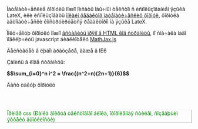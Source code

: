 <html>
<head>

<STYLE TYPE="text/css"> .blok1 {color: green; border-style: outset; border-width: 1pt;} </style>

<STYLE TYPE="text/css"> N {border-style: none} </style>

</head>

<body>

<div>
<p>Ìàòåìàòè÷åñêèå ôîðìóëû ìîæíî ïèñàòü îáû÷íûì òåêñòîì ñ èñïîëüçîâàíèåì ÿçûêà LateX, èëè èñïîëüçîâàòü <a rel="nofollow" target="_blank" href="/web/url.cgi?cs=c7ae3e0ba87f4a90f170e1e6cdd5041a&id=8177194&l=http%3A%2F%2Fprimat.org%2Feditor%2Fredaktor.html&src=a">îíëàéí ðåäàêòîð ìàòåìàòè÷åñêèõ ôîðìóë</a>, ôîðìóëà àâòîìàòè÷åñêè êîíñòðóèðóåòñÿ ðåäàêòîðîì íà ÿçûêå LateX.</p>

<p>Ïîëó÷åííóþ ôîðìóëó ìîæíî <a rel="nofollow" target="_blank" href="/web/url.cgi?cs=839a510de4383cd14a4a10c7bf512416&id=8177194&l=http%3A%2F%2Fradioprog.ru%2Fpost%2F74&src=a">âñòàâèòü ïðÿìî â HTML êîä ñòðàíèöû</a>, íî ñíà÷àëà íàäî ïîäêëþ÷èòü javascript áèáëèîòåêó <a rel="nofollow" target="_blank" href="/web/url.cgi?cs=12eabd6eaeda516f070a1ba2c28cc427&id=8177194&l=https%3A%2F%2Fwww.mathjax.org%2F&src=a">MathJax.js</a> </p>

<p>Äåéñòâóåò â ëþáîì áðàóçåðå, äàæå â IE6</p>

<p>Çàïèñü â êîäå ñòðàíèöû:</p>

<p><strong>$$\sum_{i=0}^n i^2 = \frac{(n^2+n)(2n+1)}&shy;<wbr/>{6}$$</strong></p>

<p>Äàñò òàêóþ ôîðìóëó</p>

<p><div class="wmd-img"><img src="http://cdn01.ru/files/users/images/67/ed/67ed887bac734faf6e66bfd8b6611c77.png" alt=""></div></p>

<p class="empty"></p>

<p class="empty"></p>
</div><br>
<p class="blok1">Ïðèìåð css (Ðàìêà âîêðóã òåêñòîâîãî áëîêà, îôîðìëåííàÿ ñòèëåì, ñîçäàþùèì ýôôåêò âûïóêëîñòè) </p> <br>


</body>
</html>
